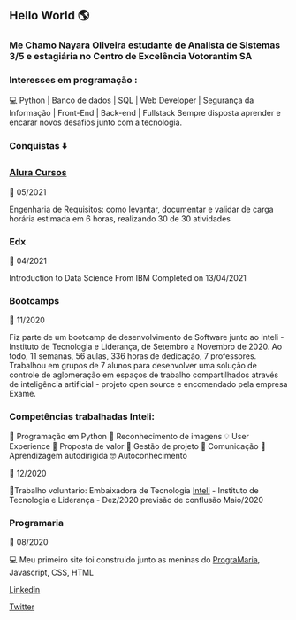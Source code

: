 ## Hello World 🌎

### Me Chamo Nayara Oliveira estudante de Analista de Sistemas 3/5 e estagiária no Centro de Excelência Votorantim SA 
### Interesses em programação :
💻 Python | Banco de dados | SQL | Web Developer | Segurança da Informação | Front-End | Back-end | Fullstack
Sempre disposta aprender e encarar novos desafios junto com a tecnologia.

### Conquistas :arrow_down:
### [Alura Cursos](https://www.alura.com.br/)
🚩 05/2021

Engenharia de Requisitos: como levantar, documentar e validar de carga horária estimada em 6 horas, realizando 30 de 30 atividades

### Edx
🚩 04/2021

Introduction to Data Science
From IBM Completed on 13/04/2021

### Bootcamps
🚩 11/2020

Fiz parte de um bootcamp de desenvolvimento de Software junto ao  Inteli - Instituto de Tecnologia e Liderança, de Setembro a Novembro de 2020. Ao todo, 11 semanas, 56 aulas, 336 horas de dedicação, 7 professores. Trabalhou em grupos de 7 alunos para desenvolver uma solução de controle de aglomeração em espaços de trabalho compartilhados através de inteligência artificial - projeto open source e encomendado pela empresa Exame.
###  Competências trabalhadas Inteli:
🐍 Programação em Python
📝 Reconhecimento de imagens 
💡 User Experience
💼 Proposta de valor
🚀 Gestão de projeto
💬 Comunicação
📖 Aprendizagem autodirigida
🤓 Autoconhecimento

🚩 12/2020

🎈Trabalho voluntario: Embaixadora de Tecnologia [Inteli](https://www.linkedin.com/school/inteli-edu/) - Instituto de Tecnologia e Liderança - Dez/2020 previsão de conflusão Maio/2020

### Programaria
🚩 08/2020

💻 Meu primeiro site foi construido junto as meninas do [PrograMaria](https://www.programaria.org/), Javascript, CSS, HTML


[Linkedin](https://www.linkedin.com/in/naolip/)

[Twitter](https://twitter.com/Marianicksiame1)
